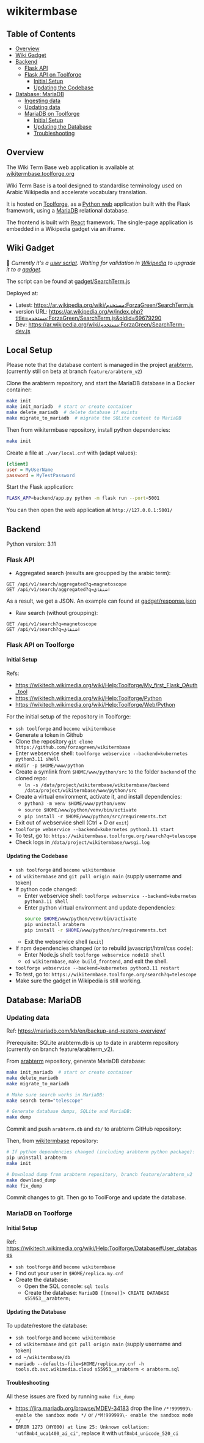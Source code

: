 # wikitermbase

## Table of Contents

- [Overview](#overview)
- [Wiki Gadget](#wiki-gadget)
- [Backend](#backend)
  - [Flask API](#flask-api)
  - [Flask API on Toolforge](#flask-api-on-toolforge)
    - [Initial Setup](#initial-setup)
    - [Updating the Codebase](#updating-the-codebase)
- [Database: MariaDB](#database-mariadb)
  - [Ingesting data](#ingesting-data)
  - [Updating data](#updating-data)
  - [MariaDB on Toolforge](#mariadb-on-toolforge)
    - [Initial Setup](#initial-setup-1)
    - [Updating the Database](#updating-the-database)
    - [Troubleshooting](#troubleshooting)


## Overview

The Wiki Term Base web application is available at [wikitermbase.toolforge.org](https://wikitermbase.toolforge.org/)

Wiki Term Base is a tool designed to standardise terminology used on Arabic Wikipedia and accelerate vocabulary translation.

It is hosted on [Toolforge](https://wikitech.wikimedia.org/wiki/Help:Toolforge), as a [Python web](https://wikitech.wikimedia.org/wiki/Help:Toolforge/Web/Python) application built with the Flask framework, using a [MariaDB](https://wikitech.wikimedia.org/wiki/Help:Toolforge/Database) relational database.

The frontend is built with [React](https://react.dev/) framework.
The single-page application is embedded in a Wikipedia gadget via an iframe.


## Wiki Gadget

🚧 _Currently it's a [user script](https://en.wikipedia.org/wiki/Wikipedia:User_scripts). Waiting for validation in [Wikipedia](https://w.wiki/DLxB) to upgrade it to a [gadget](https://en.wikipedia.org/wiki/Wikipedia:Gadget)._

The script can be found at [gadget/SearchTerm.js](gadget/SearchTerm.js)

Deployed at: 
- Latest: https://ar.wikipedia.org/wiki/مستخدم:ForzaGreen/SearchTerm.js
- version URL: https://ar.wikipedia.org/w/index.php?title=مستخدم:ForzaGreen/SearchTerm.js&oldid=69679290
- Dev: https://ar.wikipedia.org/wiki/مستخدم:ForzaGreen/SearchTerm-dev.js


## Local Setup

Please note that the database content is managed in the project [arabterm](https://github.com/forzagreen/arabterm/tree/feature/arabterm_v2), (currently still on beta at branch `feature/arabterm_v2`)

Clone the arabterm repository, and start the MariaDB database in a Docker container:

```sh
make init
make init_mariadb  # start or create container
make delete_mariadb  # delete database if exists
make migrate_to_mariadb  # migrate the SQLite content to MariaDB
```

Then from wikitermbase repository, install python dependencies:

```sh
make init
```

Create a file at `./var/local.cnf` with (adapt values):

```ini
[client]
user = MyUserName
password = MyTestPassword
```

Start the Flask application:

```sh
FLASK_APP=backend/app.py python -m flask run --port=5001
```

You can then open the web application at `http://127.0.0.1:5001/`


## Backend

Python version: 3.11

### Flask API

- Aggregated search (results are groupped by the arabic term):

```
GET /api/v1/search/aggregated?q=magnetoscope
GET /api/v1/search/aggregated?q=اشتقاق
```

As a result, we get a JSON. An example can found at [gadget/response.json](gadget/response.json)

- Raw search (without groupping):

```
GET /api/v1/search?q=magnetoscope
GET /api/v1/search?q=اشتقاق
```


### Flask API on Toolforge

#### Initial Setup

Refs:
- https://wikitech.wikimedia.org/wiki/Help:Toolforge/My_first_Flask_OAuth_tool
- https://wikitech.wikimedia.org/wiki/Help:Toolforge/Python
- https://wikitech.wikimedia.org/wiki/Help:Toolforge/Web/Python

For the initial setup of the repository in Toolforge:
- `ssh toolforge` and `become wikitermbase`
- Generate a token in Github
- Clone the repository `git clone https://github.com/forzagreen/wikitermbase`
- Enter webservice shell: `toolforge webservice --backend=kubernetes python3.11 shell`
- `mkdir -p $HOME/www/python`
- Create a symlink from `$HOME/www/python/src` to the folder `backend` of the cloned repo:
  - `ln -s /data/project/wikitermbase/wikitermbase/backend /data/project/wikitermbase/www/python/src`
- Create a virtual environment, activate it, and install dependencies:
  - `python3 -m venv $HOME/www/python/venv`
  - `source $HOME/www/python/venv/bin/activate`
  - `pip install -r $HOME/www/python/src/requirements.txt`
- Exit out of webservice shell (Ctrl + D or `exit`)
- `toolforge webservice --backend=kubernetes python3.11 start`
- To test, go to: `https://wikitermbase.toolforge.org/search?q=telescope`
- Check logs in `/data/project/wikitermbase/uwsgi.log`

#### Updating the Codebase

- `ssh toolforge` and `become wikitermbase`
- `cd wikitermbase` and `git pull origin main` (supply username and token)
- If python code changed:
  - Enter webservice shell: `toolforge webservice --backend=kubernetes python3.11 shell`
  - Enter python virtual environment and update dependencies:
    ```sh
    source $HOME/www/python/venv/bin/activate
    pip uninstall arabterm
    pip install -r $HOME/www/python/src/requirements.txt
    ```
  - Exit the webservice shell (`exit`)
- If npm dependencies changed (or to rebuild javascript/html/css code):
  - Enter Node.js shell: `toolforge webservice node18 shell`
  - `cd wikitermbase`, `make build_frontend`, and exit the shell.
- `toolforge webservice --backend=kubernetes python3.11 restart`
- To test, go to: `https://wikitermbase.toolforge.org/search?q=telescope`
- Make sure the gadget in Wikipedia is still working.


## Database: MariaDB

### Updating data

Ref: https://mariadb.com/kb/en/backup-and-restore-overview/

Prerequisite: SQLite arabterm.db is up to date in arabterm repository (currently on branch feature/arabterm_v2).

From [arabterm](https://github.com/forzagreen/arabterm) repository, generate MariaDB database:

```sh
make init_mariadb  # start or create container
make delete_mariadb
make migrate_to_mariadb

# Make sure search works in MariaDB:
make search term="telescope"

# Generate database dumps, SQLite and MariaDB:
make dump
```

Commit and push `arabterm.db` and `db/` to arabterm GitHub repository:

Then, from [wikitermbase](https://github.com/forzagreen/wikitermbase) repository:

```sh
# If python dependencies changed (including arabterm python package):
pip uninstall arabterm
make init

# Download dump from arabterm repository, branch feature/arabterm_v2
make download_dump
make fix_dump
```

Commit changes to git. Then go to ToolForge and update the database.


### MariaDB on Toolforge

#### Initial Setup

Ref: https://wikitech.wikimedia.org/wiki/Help:Toolforge/Database#User_databases

- `ssh toolforge` and `become wikitermbase`
- Find out your user in `$HOME/replica.my.cnf`
- Create the database:
  - Open the SQL console: `sql tools`
  - Create the database: `MariaDB [(none)]> CREATE DATABASE s55953__arabterm;`

#### Updating the Database

To update/restore the database:

- `ssh toolforge` and `become wikitermbase`
- `cd wikitermbase` and `git pull origin main` (supply username and token)
- `cd ~/wikitermbase/db`
- `mariadb --defaults-file=$HOME/replica.my.cnf -h tools.db.svc.wikimedia.cloud s55953__arabterm < arabterm.sql`


#### Troubleshooting

All these issues are fixed by running `make fix_dump`
  - https://jira.mariadb.org/browse/MDEV-34183 drop the line `/*!999999\- enable the sandbox mode */` or `/*M!999999\- enable the sandbox mode */`
  - `ERROR 1273 (HY000) at line 25: Unknown collation: 'utf8mb4_uca1400_ai_ci'`, replace it with `utf8mb4_unicode_520_ci`

